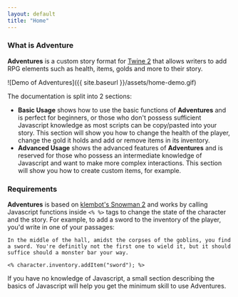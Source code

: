 ```yaml
---
layout: default
title: "Home"
---
```


### What is Adventure

**Adventures** is a custom story format for [Twine 2](https://twinery.org/) that allows writers to add RPG elements such as health, items, golds and more to their story.

![Demo of Adventures]({{ site.baseurl }}/assets/home-demo.gif)

The documentation is split into 2 sections:

* **Basic Usage** shows how to use the basic functions of **Adventures** and is perfect for beginners, or those who don't possess sufficient Javascript knowledge as most scripts can be copy/pasted into your story. This section will show you how to change the health of the player, change the gold it holds and add or remove items in its inventory.
* **Advanced Usage** shows the advanced features of **Adventures** and is reserved for those who possess an intermediate knowledge of Javascript and want to make more complex interactions. This section will show you how to create custom items, for example.

### Requirements

**Adventures** is based on [klembot's Snowman 2](https://bitbucket.org/klembot/snowman-2) and works by calling Javascript functions inside `<% %>` tags to change the state of the character and the story. For example, to add a sword to the inventory of the player, you'd write in one of your passages:

```
In the middle of the hall, amidst the corpses of the goblins, you find a sword. You're definitly not the first one to wield it, but it should suffice should a monster bar your way.

<% character.inventory.addItem("sword"); %>
```

If you have no knowledge of Javascript, a small section describing the basics of Javascript will help you get the minimum skill to use Adventures.